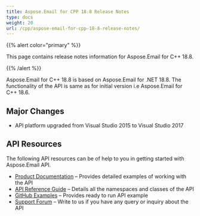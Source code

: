 ```yaml
---
title: Aspose.Email for CPP 18.8 Release Notes
type: docs
weight: 20
url: /cpp/aspose-email-for-cpp-18-8-release-notes/
---
```


{{% alert color="primary" %}} 

This page contains release notes information for Aspose.Email for C++ 18.8.

{{% /alert %}} 

Aspose.Email for C++ 18.8 is based on Aspose.Email for .NET 18.8. The functionality of the API is same as for initial version i.e Aspose.Email for C++ 18.6.
## **Major Changes**
- API platform upgraded from Visual Studio 2015 to Visual Studio 2017
## **API Resources**
The following API resources can be of help to you in getting started with Aspose.Email API.

- [Product Documentation](/email/cpp/home/) – Provides detailed examples of working with the API
- [API Reference Guide](https://apireference.aspose.com/email/cpp) – Details all the namespaces and classes of the API
- [GitHub Examples](https://github.com/aspose-email/Aspose.Email-for-C) – Provides ready to run API example
- [Support Forum](https://forum.aspose.com/c/email/12) – Write to us if you have any query or inquiry about the API
